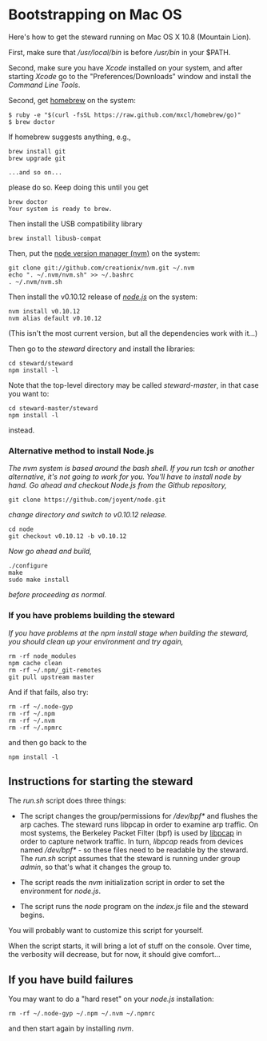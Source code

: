 # Bootstrapping on Mac OS
Here's how to get the steward running on Mac OS X 10.8 (Mountain Lion).

First, make sure that _/usr/local/bin_ is before _/usr/bin_ in your $PATH.

Second, make sure you have _Xcode_ installed on your system,
and after starting _Xcode_ go to the "Preferences/Downloads" window and install the _Command Line Tools_.

Second, get [homebrew](http://mxcl.github.io/homebrew/) on the system:

    $ ruby -e "$(curl -fsSL https://raw.github.com/mxcl/homebrew/go)"
    $ brew doctor

If homebrew suggests anything, e.g.,

    brew install git
    brew upgrade git

    ...and so on...

please do so. Keep doing this until you get

    brew doctor
    Your system is ready to brew.

Then install the USB compatibility library

    brew install libusb-compat

Then, put the [node version manager (nvm)](https://github.com/creationix/nvm) on the system:

    git clone git://github.com/creationix/nvm.git ~/.nvm
    echo ". ~/.nvm/nvm.sh" >> ~/.bashrc  
    . ~/.nvm/nvm.sh

Then install the v0.10.12 release of [_node.js_](http://nodejs.org) on the system:

    nvm install v0.10.12
    nvm alias default v0.10.12

(This isn't the most current version, but all the dependencies work with it...)

Then go to the _steward_ directory and install the libraries:

    cd steward/steward
    npm install -l

Note that the top-level directory may be called _steward-master_, in that case you want to:

    cd steward-master/steward
    npm install -l

instead.

### Alternative method to install Node.js

_The nvm system is based around the bash shell. If you run tcsh or another alternative, it's not going to work for you. You'll have to install node by hand. Go ahead and checkout Node.js from the Github repository,_

    git clone https://github.com/joyent/node.git

_change directory and switch to v0.10.12 release._

    cd node
    git checkout v0.10.12 -b v0.10.12

_Now go ahead and build,_

    ./configure
    make
    sudo make install

_before proceeding as normal._

### If you have problems building the steward

_If you have problems at the npm install stage when building the steward, you should clean up your environment and try again,_

    rm -rf node_modules
    npm cache clean
    rm -rf ~/.npm/_git-remotes
    git pull upstream master

And if that fails, also try:

    rm -rf ~/.node-gyp
    rm -rf ~/.npm
    rm -rf ~/.nvm
    rm -rf ~/.npmrc

and then go back to the

    npm install -l

## Instructions for starting the steward

The _run.sh_ script does three things:

* The script changes the group/permissions for _/dev/bpf*_ and flushes the arp caches.
The steward runs libpcap in order to examine arp traffic.
On most systems, the Berkeley Packet Filter (bpf) is used by [libpcap](http://www.tcpdump.org)
in order to capture network traffic.
In turn, _libpcap_ reads from devices named _/dev/bpf*_ - so these files need to be readable by the steward.
The _run.sh_ script assumes that the steward is running under group _admin_, so that's what it changes the group to.

* The script reads the _nvm_ initialization script in order to set the environment for _node.js_.

* The script runs the _node_ program on the _index.js_ file and the steward begins.

You will probably want to customize this script for yourself.

When the script starts, it will bring a lot of stuff on the console.
Over time, the verbosity will decrease, but for now, it should give comfort...

## If you have build failures
You may want to do a "hard reset" on your _node.js_ installation:

    rm -rf ~/.node-gyp ~/.npm ~/.nvm ~/.npmrc

and then start again by installing _nvm_.
